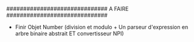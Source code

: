 ##############################      A FAIRE       ##############################

 - Finir Objet Number (division et modulo + Un parseur d'expression en
   arbre binaire abstrait ET convertisseur NPI)